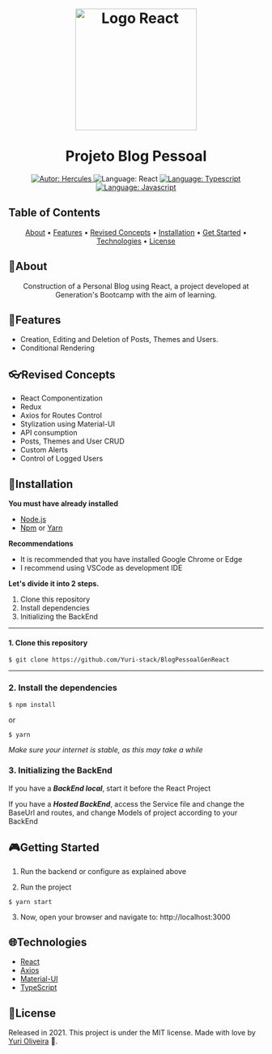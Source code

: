 <h1 align="center">
    <img src="https://upload.wikimedia.org/wikipedia/commons/thumb/a/a7/React-icon.svg/1280px-React-icon.svg.png" alt="Logo React" width="240">
    <br><br>
   Projeto Blog Pessoal 
</h1>

<div>
<p align="center">
    <a href="https://www.linkedin.com/in/herculeslbs/" target="_blank">
        <img src="https://img.shields.io/static/v1?label=Author&message=Yuri&color=00ba6d&style=for-the-badge&logo=LinkedIn" alt="Autor: Hercules">
    </a>
    <a>
        <img src="https://img.shields.io/static/v1?label=Language&message=React&color=aquamarine&style=for-the-badge&logo=React" alt="Language: React">
    </a>
    <a href="#">
        <img src="https://img.shields.io/static/v1?label=Language&message=Typescript&color=blue&style=for-the-badge&logo=Typescript" alt="Language: Typescript">
    </a>
    <a href="#">
        <img src="https://img.shields.io/static/v1?label=Language&message=Javascript&color=yellow&style=for-the-badge&logo=JavaScript" alt="Language: Javascript">
    </a>
  <br>
</p>

</div>

## Table of Contents

<p align="center">
 <a href="#about">About</a> •
 <a href="#features">Features</a> •
 <a href="#revised-concepts">Revised Concepts</a> • 
 <a href="#installation">Installation</a> • 
 <a href="#getting-started">Get Started</a> • 
 <a href="#technologies">Technologies</a> • 
 <a href="#license">License</a>
</p>

## 📌About

<div>
    <p align="center">
        Construction of a Personal Blog using React, a project developed at Generation's Bootcamp with the aim of learning.
    </p>
</div>

## 🚀Features

- Creation, Editing and Deletion of Posts, Themes and Users.
- Conditional Rendering

## 👓Revised Concepts

- React Componentization
- Redux
- Axios for Routes Control
- Stylization using Material-UI
- API consumption
- Posts, Themes and User CRUD
- Custom Alerts
- Control of Logged Users
## 📕Installation

**You must have already installed**
- [Node.js](https://nodejs.org/en/)
- [Npm](https://www.npmjs.com/) or [Yarn](https://yarnpkg.com/)

**Recommendations**
-   It is recommended that you have installed Google Chrome or Edge
-   I recommend using VSCode as development IDE

**Let's divide it into 2 steps.**
1. Clone this repository
2. Install dependencies
3. Initializing the BackEnd
  ---
#### 1. Clone this repository
```
$ git clone https://github.com/Yuri-stack/BlogPessoalGenReact
```
---
### 2. Install the dependencies
```
$ npm install
```
or
```
$ yarn
```

*Make sure your internet is stable, as this may take a while* 

### 3. Initializing the BackEnd

If you have a ***BackEnd local***, start it before the React Project

If you have a ***Hosted BackEnd***, access the Service file and change the BaseUrl and routes, and change Models of project according to your BackEnd

## 🎮Getting Started

1. Run the backend or configure as explained above 

2. Run the project
```
$ yarn start
```
3. Now, open your browser and navigate to: http://localhost:3000

## 🌐Technologies

- [React](https://pt-br.reactjs.org/)
- [Axios](https://axios-http.com/docs/intro)
- [Material-UI](https://mui.com/pt/)
- [TypeScript](https://www.typescriptlang.org/)

## 📝License

Released in 2021.
This project is under the MIT license.
Made with love by [Yuri Oliveira](https://github.com/Yuri-stack) 🚀.
